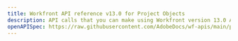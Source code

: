 ```yaml
---
title: Workfront API reference v13.0 for Project Objects
description: API calls that you can make using Workfront version 13.0 APIs for Projects.
openAPISpec: https://raw.githubusercontent.com/AdobeDocs/wf-apis/main/project_v13.json
---
```

